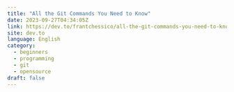 ```yaml
---
title: "All the Git Commands You Need to Know"
date: 2023-09-27T04:34:05Z
link: https://dev.to/frantchessico/all-the-git-commands-you-need-to-know-1m6e?utm_medium=RSS&utm_source=news.12bit.vn
site: dev.to
language: English
category:
  - beginners
  - programming
  - git
  - opensource
draft: false
---
```

